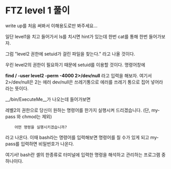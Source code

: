 # FTZ level 1 풀이

write up를 처음 써봐서 이해용도로만 봐주세요...



일단 level1을 치고 들어가서 ls를 치시면 hint가 있는데 한번 cat를 통해 한번 들어가보자.

그럼 "level2 권한에 setuid가 걸린 파일을 찾는다." 라고 나올 것이다.

우린 level2의 권한이 필요하기 때문에 setuid를 이용할 것이다. 명령어창에 

__find / -user level2 -perm -4000 2>/dev/null__ 라고 입력을 해보자. 여기서 2>/dev/null은 2는 에러 dev/null은 쓰레기통으로 에러를 쓰레기 통으로 집어 넣어라 라는 뜻이다.

__/bin/ExecuteMe__가 나오는데 들어가보면

레벨2의 권한으로 당신이 원하는 명령어를
		한가지 실행시켜 드리겠습니다.
		(단, my-pass 와 chmod는 제외)

		어떤 명령을 실행시키겠습니까?
		
라고 나온다. 이때 bash라는 명령어를 입력해보면 명령어를 칠 수가 있게 되고 my-pass를 입력하면 비밀번호가 나온다.
	
여기서! bash란 셸의 한종류로 터미널에 입력한 명령을 해석하고 관리하는 프로그램 중 하나이다.



